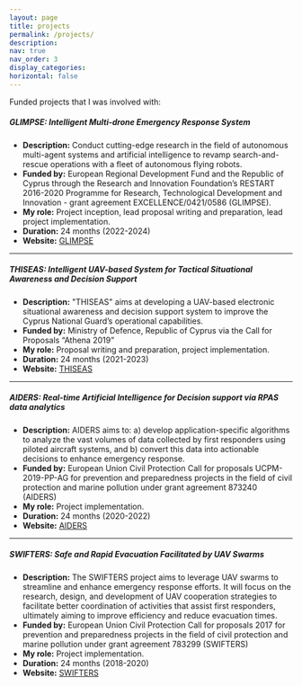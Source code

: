 ```yaml
---
layout: page
title: projects
permalink: /projects/
description: 
nav: true
nav_order: 3
display_categories:
horizontal: false
---
```


Funded projects that I was involved with:


<h5>GLIMPSE: Intelligent Multi-drone Emergency Response System</h5>

- **Description:** Conduct cutting-edge research in the field of autonomous multi-agent systems and artificial intelligence to revamp search-and-rescue operations with a fleet of autonomous flying robots.
- **Funded by:** European Regional Development Fund and the Republic of Cyprus through the Research and Innovation Foundation’s RESTART 2016-2020 Programme for Research, Technological Development and Innovation - grant agreement EXCELLENCE/0421/0586 (GLIMPSE).
- **My role:** Project inception, lead proposal writing and preparation, lead project implementation.
- **Duration:** 24 months (2022-2024)
- **Website:** [GLIMPSE](https://www.kios.ucy.ac.cy/glimpse/)

<hr>

<h5>THISEAS: Intelligent UAV-based System for Tactical Situational Awareness and Decision Support</h5>

- **Description:** "THISEAS" aims at developing a UAV-based electronic situational awareness and decision support system to improve the Cyprus National Guard’s operational capabilities.
- **Funded by:** Ministry of Defence, Republic of Cyprus via the Call for Proposals “Athena 2019”
- **My role:** Proposal writing and preparation, project implementation.
- **Duration:** 24 months (2021-2023)
- **Website:** [THISEAS](https://www.kios.ucy.ac.cy/thiseas)

<hr>

<h5>AIDERS: Real-time Artificial Intelligence for Decision support via RPAS data analytics</h5>

- **Description:** AIDERS aims to: a) develop application-specific algorithms to analyze the vast volumes of data collected by first responders using piloted aircraft systems, and b) convert this data into actionable decisions to enhance emergency response.
- **Funded by:** European Union Civil Protection  Call for proposals UCPM-2019-PP-AG for prevention and preparedness projects in the field of civil protection and marine pollution under grant agreement 873240 (AIDERS)
- **My role:** Project implementation.
- **Duration:** 24 months (2020-2022)
- **Website:** [AIDERS](https://www.kios.ucy.ac.cy/aiders/)

<hr>

<h5>SWIFTERS: Safe and Rapid Evacuation Facilitated by UAV Swarms</h5>

- **Description:** The SWIFTERS project aims to leverage UAV swarms to streamline and enhance emergency response efforts. It will focus on the research, design, and development of UAV cooperation strategies to facilitate better coordination of activities that assist first responders, ultimately aiming to improve efficiency and reduce evacuation times.
- **Funded by:** European Union Civil Protection Call for proposals 2017 for prevention and preparedness projects in the field of civil protection and marine pollution under grant agreement 783299 (SWIFTERS)
- **My role:** Project implementation.
- **Duration:** 24 months (2018-2020)
- **Website:** [SWIFTERS](https://www.kios.ucy.ac.cy/swifters/)

